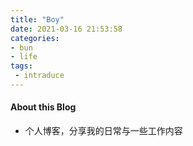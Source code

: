 ```yaml
---
title: "Boy"
date: 2021-03-16 21:53:58
categories:
- bun
- life
tags:
 - intraduce
---
```


####  About this Blog

- 个人博客，分享我的日常与一些工作内容

<!-- more -->
